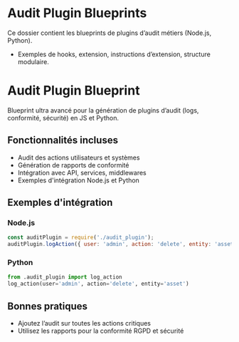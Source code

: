 # Audit Plugin Blueprints

Ce dossier contient les blueprints de plugins d’audit métiers (Node.js, Python).
- Exemples de hooks, extension, instructions d’extension, structure modulaire.

# Audit Plugin Blueprint

Blueprint ultra avancé pour la génération de plugins d’audit (logs, conformité, sécurité) en JS et Python.

## Fonctionnalités incluses
- Audit des actions utilisateurs et systèmes
- Génération de rapports de conformité
- Intégration avec API, services, middlewares
- Exemples d'intégration Node.js et Python

## Exemples d'intégration

### Node.js
```js
const auditPlugin = require('./audit_plugin');
auditPlugin.logAction({ user: 'admin', action: 'delete', entity: 'asset' });
```

### Python
```python
from .audit_plugin import log_action
log_action(user='admin', action='delete', entity='asset')
```

## Bonnes pratiques
- Ajoutez l’audit sur toutes les actions critiques
- Utilisez les rapports pour la conformité RGPD et sécurité
